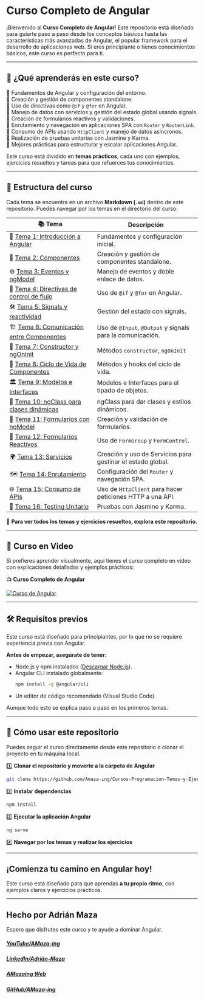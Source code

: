 # **Curso Completo de Angular**

¡Bienvenido al **Curso Completo de Angular**! Este repositorio está diseñado para guiarte paso a paso desde los conceptos básicos hasta las características más avanzadas de Angular, el popular framework para el desarrollo de aplicaciones web. Si eres principiante o tienes conocimientos básicos, este curso es perfecto para ti.

---

## 📌 **¿Qué aprenderás en este curso?**

🔹 Fundamentos de Angular y configuración del entorno.<br>
🔹 Creación y gestión de componentes standalone.<br>
🔹 Uso de directivas como `@if` y `@for` en Angular.<br>
🔹 Manejo de datos con servicios y gestión del estado global usando signals.<br>
🔹 Creación de formularios reactivos y validaciones.<br>
🔹 Enrutamiento y navegación en aplicaciones SPA con `Router` y `RouterLink`.<br>
🔹 Consumo de APIs usando `HttpClient` y manejo de datos asíncronos.<br>
🔹 Realización de pruebas unitarias con Jasmine y Karma.<br>
🔹 Mejores prácticas para estructurar y escalar aplicaciones Angular.

Este curso está dividido en **temas prácticos**, cada uno con ejemplos, ejercicios resueltos y tareas para que refuerces tus conocimientos.

---

## 📂 **Estructura del curso**

Cada tema se encuentra en un archivo **Markdown (`.md`)** dentro de este repositorio. Puedes navegar por los temas en el directorio del curso:

| 📚 Tema | Descripción |
|--------|-------------|
| 🚀 [Tema 1: Introducción a Angular](Temas/Angular-01-Introducción.md) | Fundamentos y configuración inicial. |
| 🧩 [Tema 2: Componentes](Temas/Angular-02-Componentes.md) | Creación y gestión de componentes standalone. |
| ⚙️ [Tema 3: Eventos y ngModel](Temas/Angular-03-eventos-y-ngModel.md) | Manejo de eventos y doble enlace de datos. |
| 🔄 [Tema 4: Directivas de control de flujo](Temas/Angular-04-Control-de-Flujo.md) | Uso de `@if` y `@for` en Angular. |
| 🛠️ [Tema 5: Signals y reactividad](Temas/Angular-05-Signals.md) | Gestión del estado con signals. |
| 🏗️ [Tema 6: Comunicación entre Componentes](Temas/Angular-06-Input-Output.md) | Uso de `@Input`, `@Output` y signals para la comunicación. |
| 🏁 [Tema 7: Constructor y ngOnInit](Temas/Angular-07-Constructor-ngOninit.md) | Métodos `constructor`, `ngOnInit` |
| 🔄 [Tema 8: Ciclo de Vida de Componentes](Temas/Angular-08-Ciclo-de-Vida.md) | Métodos y hooks del ciclo de vida. |
| 🏛 [Tema 9: Modelos e Interfaces](Temas/Angular-09-Modelos-e-Interfaces.md) | Modelos e Interfaces para el tipado de objetos. |
| 🌈 [Tema 10: ngClass para clases dinámicas](Temas/Angular-10-ngClass.md) | ngClass para dar clases y estilos dinámicos. |
| 📝 [Tema 11: Formularios con ngModel](Temas/Angular-11-Formularios-ngModel.md) | Creación y validación de formularios. |
| 🧮 [Tema 12: Formularios Reactivos](Temas/Angular-12-Formularios-Reactivos.md) | Uso de `FormGroup` y `FormControl`. |
| 🌍 [Tema 13: Servicios](Temas/Angular-13-Servicios.md) | Creación y uso de Servicios para gestinar el estado global. |
| 🗺️ [Tema 14: Enrutamiento](Temas/Angular-14-Router.md) | Configuración del `Router` y navegación SPA. |
| 🌐 [Tema 15: Consumo de APIs](Temas/Angular-15-Peticiones-a-una-API.md) | Uso de `HttpClient` para hacer peticiones HTTP a una API. |
| 🧪 [Tema 16: Testing Unitario](Temas/Angular-16-Testing.md) | Pruebas con Jasmine y Karma.

📌 **Para ver todos los temas y ejercicios resueltos, explora este repositorio.**

---

## 🎥 **Curso en Video**

Si prefieres aprender visualmente, aquí tienes el curso completo en video con explicaciones detalladas y ejemplos prácticos:

📺 **Curso Completo de Angular**

[![Curso de Angular](https://img.youtube.com/vi/l8oOg5CiNO8/0.jpg)](https://www.youtube.com/watch?v=l8oOg5CiNO8&list=PLzA2VyZwsq_9pAerklFF1vWe8lnWw03le)

---

## 🛠️ **Requisitos previos**

Este curso está diseñado para principiantes, por lo que no se requiere experiencia previa con Angular.

**Antes de empezar, asegúrate de tener:**
- Node.js y npm instalados ([Descargar Node.js](https://nodejs.org/)).
- Angular CLI instalado globalmente:
  ```bash
  npm install -g @angular/cli
  ```
- Un editor de código recomendado (Visual Studio Code).

Aunque todo esto se explica paso a paso en los primeros temas.

---

## 📌 **Cómo usar este repositorio**

Puedes seguir el curso directamente desde este repositorio o clonar el proyecto en tu máquina local.

1️⃣ **Clonar el repositorio y moverte a la carpeta de Angular**
```bash
git clone https://github.com/Amaza-ing/Cursos-Programacion-Temas-y-Ejercicios/
```

2️⃣ **Instalar dependencias**
```bash
npm install
```

3️⃣ **Ejecutar la aplicación Angular**
```bash
ng serve
```

4️⃣ **Navegar por los temas y realizar los ejercicios**

---

## **¡Comienza tu camino en Angular hoy!**

Este curso está diseñado para que aprendas **a tu propio ritmo**, con ejemplos claros y ejercicios prácticos.

---

## Hecho por Adrián Maza

Espero que disfrutes este curso y te ayude a dominar Angular.

<div>
  <h5>
    <a href="https://www.youtube.com/@AMaza-Ing" target="_blank">
      YouTube/AMaza-ing
    </a>
  </h5>
  <h5>
    <a
      href="https://www.linkedin.com/in/adrian-maza-vazquez/"
      target="_blank"
    >
      LinkedIn/Adrián-Maza
    </a>
  </h5>
  <h5>
    <a href="https://www.amaza-ing.com/" target="_blank">
      AMazaing Web
    </a>
  </h5>
  <h5>
    <a href="https://github.com/Amaza-ing" target="_blank">
      GitHub/AMaza-ing
    </a>
  </h5>
</div>
